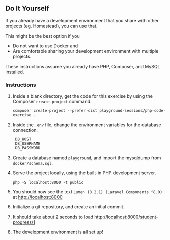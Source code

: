 ## Do It Yourself

If you already have a development environment that you share with other projects (eg. Homestead), you can use that.

This might be the best option if you
- Do not want to use Docker and
- Are comfortable sharing your development environment with multiple projects.
  
These instructions assume you already have PHP, Composer, and MySQL installed.

### Instructions

1. Inside a blank directory, get the code for this exercise by using the Composer `create-project` command.
   ```
   composer create-project --prefer-dist playground-sessions/php-code-exercise .   
   ```

1. Inside the `.env` file, change the environment variables for the database connection.
   ```
    DB_HOST
    DB_USERNAME
    DB_PASSWORD
   ```

1. Create a database named `playground`, and import the mysqldump from `docker/schema.sql`.

1. Serve the project locally, using the built-in PHP development server.
   ```
   php -S localhost:8000 -t public
   ```
   
1. You should now see the text `Lumen (8.2.1) (Laravel Components ^8.0)` at [http://localhost:8000](http://localhost:8000)

1. Initialize a git repository, and create an initial commit.

1. It should take about 2 seconds to load [http://localhost:8000/student-progress/1](http://localhost:8000/student-progress/1)

1. The development environment is all set up!
